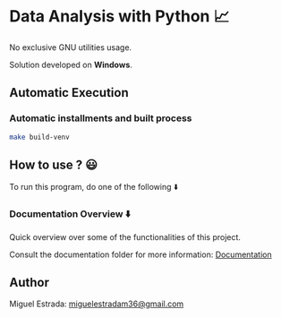 # Data Analysis with Python :chart_with_upwards_trend:

No exclusive GNU utilities usage.

Solution developed on **Windows**.

## Automatic Execution

### Automatic installments and built process

```bash
make build-venv
```

## How to use ? :smiley:

To run this program, do one of the following :arrow_down:

### Documentation Overview :arrow_down:

Quick overview over some of the functionalities of this project.

Consult the documentation folder for more information: [Documentation](docs/)

## Author

Miguel Estrada: [miguelestradam36@gmail.com](mailto:miguelestradam36@gmail.com)